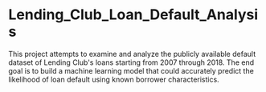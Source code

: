 # Lending_Club_Loan_Default_Analysis
This project attempts to examine and analyze the publicly available default dataset of Lending Club's loans starting from 2007 through 2018. The end goal is to build a machine learning model that could accurately predict the likelihood of loan default using known borrower characteristics.

